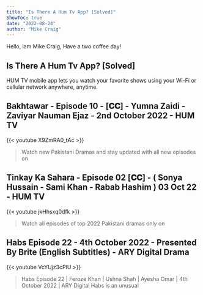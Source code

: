 ```yaml
---
title: "Is There A Hum Tv App? [Solved]"
ShowToc: true 
date: "2022-08-24"
author: "Mike Craig" 
---
```


Hello, iam Mike Craig, Have a two coffee day!
## Is There A Hum Tv App? [Solved]
HUM TV mobile app lets you watch your favorite shows using your Wi-Fi or cellular network anywhere, anytime.

## Bakhtawar - Episode 10 - [𝐂𝐂] - Yumna Zaidi - Zaviyar Nauman Ejaz  - 2nd October 2022 - HUM TV
{{< youtube X9ZmRA0_tAc >}}
>Watch new Pakistani Dramas and stay updated with all new episodes on 

## Tinkay Ka Sahara - Episode 02 [𝐂𝐂] - ( Sonya Hussain - Sami Khan - Rabab Hashim ) 03 Oct 22 - HUM TV
{{< youtube jkHhsxq0dfk >}}
>Watch all episodes of top 2022 Pakistani dramas only on 

## Habs Episode 22 - 4th October 2022 - Presented By Brite (English Subtitles) - ARY Digital Drama
{{< youtube VcYUjz3cPIU >}}
>Habs Episode 22 | Feroze Khan | Ushna Shah | Ayesha Omar | 4th October 2022 | ARY Digital Habs is an unusual 

